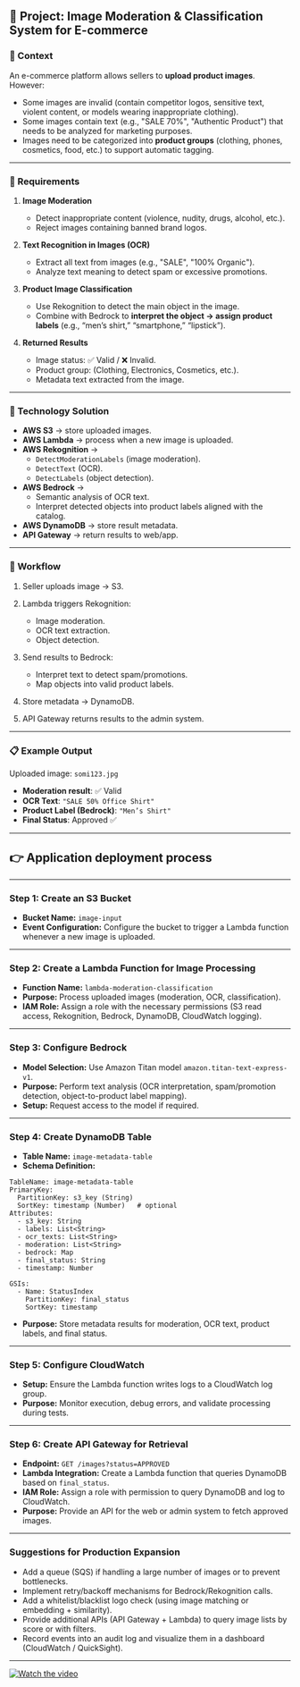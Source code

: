 ## 📌 Project: Image Moderation & Classification System for E-commerce

### 🛒 Context

An e-commerce platform allows sellers to **upload product images**. However:

* Some images are invalid (contain competitor logos, sensitive text, violent content, or models wearing inappropriate clothing).
* Some images contain text (e.g., "SALE 70%", "Authentic Product") that needs to be analyzed for marketing purposes.
* Images need to be categorized into **product groups** (clothing, phones, cosmetics, food, etc.) to support automatic tagging.

---
### 🎯 Requirements

1. **Image Moderation**

   * Detect inappropriate content (violence, nudity, drugs, alcohol, etc.).
   * Reject images containing banned brand logos.

2. **Text Recognition in Images (OCR)**

   * Extract all text from images (e.g., "SALE", "100% Organic").
   * Analyze text meaning to detect spam or excessive promotions.

3. **Product Image Classification**

   * Use Rekognition to detect the main object in the image.
   * Combine with Bedrock to **interpret the object → assign product labels** (e.g., “men’s shirt,” “smartphone,” “lipstick”).

4. **Returned Results**

   * Image status: ✅ Valid / ❌ Invalid.
   * Product group: (Clothing, Electronics, Cosmetics, etc.).
   * Metadata text extracted from the image.

---

### 🔧 Technology Solution

* **AWS S3** → store uploaded images.
* **AWS Lambda** → process when a new image is uploaded.
* **AWS Rekognition** →
  * `DetectModerationLabels` (image moderation).
  * `DetectText` (OCR).
  * `DetectLabels` (object detection).
* **AWS Bedrock** →
  * Semantic analysis of OCR text.
  * Interpret detected objects into product labels aligned with the catalog.
* **AWS DynamoDB** → store result metadata.
* **API Gateway** → return results to web/app.

---

### 🚀 Workflow

1. Seller uploads image → S3.
2. Lambda triggers Rekognition:

   * Image moderation.
   * OCR text extraction.
   * Object detection.
3. Send results to Bedrock:

   * Interpret text to detect spam/promotions.
   * Map objects into valid product labels.
4. Store metadata → DynamoDB.
5. API Gateway returns results to the admin system.

---

### 📋 Example Output

Uploaded image: `somi123.jpg`

* **Moderation result**: ✅ Valid
* **OCR Text**: `"SALE 50% Office Shirt"`
* **Product Label (Bedrock)**: `"Men’s Shirt"`
* **Final Status**: Approved ✅

---

## 👉 Application deployment process

---

### Step 1: Create an S3 Bucket

* **Bucket Name:** `image-input`
* **Event Configuration:** Configure the bucket to trigger a Lambda function whenever a new image is uploaded.

---

### Step 2: Create a Lambda Function for Image Processing

* **Function Name:** `lambda-moderation-classification`
* **Purpose:** Process uploaded images (moderation, OCR, classification).
* **IAM Role:** Assign a role with the necessary permissions (S3 read access, Rekognition, Bedrock, DynamoDB, CloudWatch logging).

---

### Step 3: Configure Bedrock

* **Model Selection:** Use Amazon Titan model `amazon.titan-text-express-v1`.
* **Purpose:** Perform text analysis (OCR interpretation, spam/promotion detection, object-to-product label mapping).
* **Setup:** Request access to the model if required.

---

### Step 4: Create DynamoDB Table

* **Table Name:** `image-metadata-table`
* **Schema Definition:**

```schema
TableName: image-metadata-table
PrimaryKey:
  PartitionKey: s3_key (String)
  SortKey: timestamp (Number)   # optional
Attributes:
  - s3_key: String
  - labels: List<String>
  - ocr_texts: List<String>
  - moderation: List<String>
  - bedrock: Map
  - final_status: String
  - timestamp: Number

GSIs:
  - Name: StatusIndex
    PartitionKey: final_status
    SortKey: timestamp
```

* **Purpose:** Store metadata results for moderation, OCR text, product labels, and final status.

---

### Step 5: Configure CloudWatch

* **Setup:** Ensure the Lambda function writes logs to a CloudWatch log group.
* **Purpose:** Monitor execution, debug errors, and validate processing during tests.

---

### Step 6: Create API Gateway for Retrieval

* **Endpoint:** `GET /images?status=APPROVED`
* **Lambda Integration:** Create a Lambda function that queries DynamoDB based on `final_status`.
* **IAM Role:** Assign a role with permission to query DynamoDB and log to CloudWatch.
* **Purpose:** Provide an API for the web or admin system to fetch approved images.

---

### Suggestions for Production Expansion

* Add a queue (SQS) if handling a large number of images or to prevent bottlenecks.
* Implement retry/backoff mechanisms for Bedrock/Rekognition calls.
* Add a whitelist/blacklist logo check (using image matching or embedding + similarity).
* Provide additional APIs (API Gateway + Lambda) to query image lists by score or with filters.
* Record events into an audit log and visualize them in a dashboard (CloudWatch / QuickSight).

---
[![Watch the video](https://img.youtube.com/vi/HDzT4YVIO-o/0.jpg)](https://www.youtube.com/watch?v=HDzT4YVIO-o)
